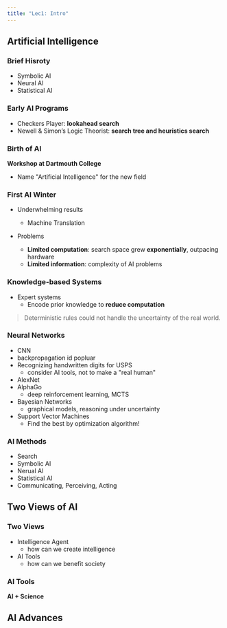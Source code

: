 ```yaml
---
title: "Lec1: Intro"
---
```


## Artificial Intelligence

### Brief Hisroty

- Symbolic AI
- Neural AI
- Statistical AI

### Early AI Programs

- Checkers Player: **lookahead search**
- Newell & Simon’s Logic Theorist: **search tree and heuristics search**

### Birth of AI

**Workshop at Dartmouth College**

- Name "Artificial Intelligence" for the new field

### First AI Winter

- Underwhelming results
    - Machine Translation

- Problems
    - **Limited computation**: search space grew **exponentially**, outpacing hardware
    - **Limited information**: complexity of AI problems

### Knowledge-based Systems

- Expert systems
    - Encode prior knowledge to **reduce computation**

> Deterministic rules could not handle the uncertainty of the real world.

### Neural Networks

- CNN
- backpropagation id popluar
- Recognizing handwritten digits for USPS
    - consider AI tools, not to make a "real human"
- AlexNet
- AlphaGo
    - deep reinforcement learning, MCTS
- Bayesian Networks
    - graphical models, reasoning under uncertainty
- Support Vector Machines
    - Find the best by optimization algorithm! 

### AI Methods

- Search
- Symbolic AI
- Nerual AI
- Statistical AI
- Communicating, Perceiving, Acting

## Two Views of AI

### Two Views

- Intelligence Agent
    - how can we create intelligence
- AI Tools
    - how can we benefit society

### AI Tools

**AI + Science**

## AI Advances

